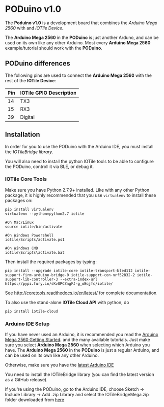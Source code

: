 # PODuino v1.0

The **Poduino v1.0** is a development board that combines the *Arduino Mega 2560*
with and *IOTile Device*.

The **Arduino Mega 2560** in the **PODuino** is just another Arduno, and can be used on its own like
any other Arduino. Most every **Arduino Mega 2560** example/tutorial should work with the **PODuino**.

## PODuino differences

The following pins are used to connect the **Arduino Mega 2560** with the rest of the **IOTile Device**:

| **Pin** | **IOTile GPIO Description** |
|---	|---	|
| 14 | TX3 |
| 15 | RX3 |
| 39 | Digital |

## Installation

In order for you to use the PODuino with the Arduino IDE, you must install the *IOTileBridge library*.

You will also need to install the python IOTile tools to be able to configure the PODuino, controll it via BLE,
or debug it.

### IOTile Core Tools

Make sure you have Python 2.7.9+ installed. Like with any other Python package, it is highly recommended
that you use `virtualenv` to install these packages on:

```
pip install virtualenv
virtualenv --python=python2.7 iotile

#On Mac/Linux
source iotile/bin/activate

#On Windows Powershell
iotile/Scripts/activate.ps1

#On Windows CMD
iotile\Scripts\activate.bat
```

Then install the required packages by typing:

```
pip install --upgrade iotile-core iotile-transport-bled112 iotile-support-firm-arduino-bridge-0 iotile-support-con-nrf52832-2 iotile-support-lib-controller-3 --extra-index-url https://pypi.fury.io/sKv8PCZngFJ-g_oEqjfc/iotile/
```

See http://coretools.readthedocs.io/en/latest/ for complete documentation.

To also use the stand-alone **IOTile Cloud API** with python, do

```
pip install iotile-cloud
```

### Arduino IDE Setup

If you have never used an Arduino, it is recommended you read the [Arduino Mega 2560 Getting Started](https://www.arduino.cc/en/Guide/ArduinoMega2560). 
and the many available tutorials. Just make sure you select **Arduino Mega 2560** when selecting which Arduino you have. 
The **Arduino Mega 2560** in the **PODuino** is just a regular Arduino, and can be used on its own like any other Arduino.

Otherwise, make sure you have the [latest Arduino IDE](https://www.arduino.cc/en/Main/Software)

You need to install the IOTileBridge library (you can find the latest version as a GitHub release).

If you're using the PODuino, go to the Arduino IDE, choose Sketch -> Include Library -> Add .zip Library and select the IOTileBridgeMega.zip
folder downloaded from [here](https://github.com/iotile/poduino/tree/master/downloads)

